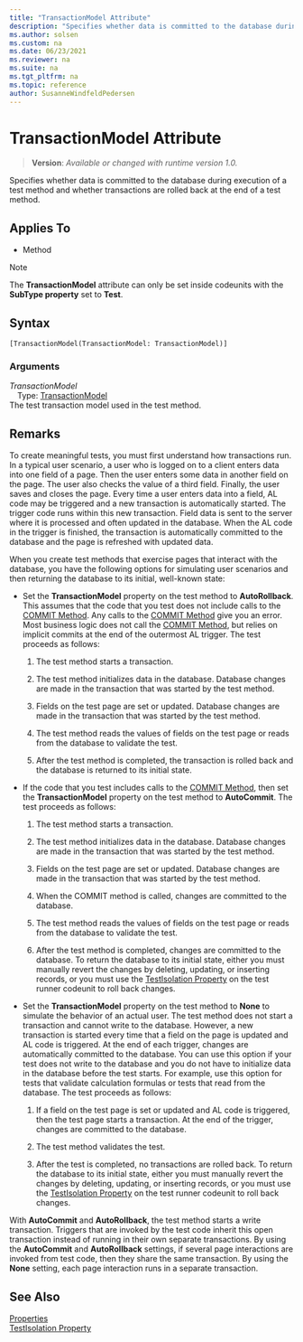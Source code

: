 ```yaml
---
title: "TransactionModel Attribute"
description: "Specifies whether data is committed to the database during execution of a test method and whether transactions are rolled back at the end of a test method."
ms.author: solsen
ms.custom: na
ms.date: 06/23/2021
ms.reviewer: na
ms.suite: na
ms.tgt_pltfrm: na
ms.topic: reference
author: SusanneWindfeldPedersen
---
```

[//]: # (START>DO_NOT_EDIT)
[//]: # (IMPORTANT:Do not edit any of the content between here and the END>DO_NOT_EDIT.)
[//]: # (Any modifications should be made in the .xml files in the ModernDev repo.)

# TransactionModel Attribute
> **Version**: _Available or changed with runtime version 1.0._

Specifies whether data is committed to the database during execution of a test method and whether transactions are rolled back at the end of a test method.


## Applies To

- Method

> [!NOTE]
> The **TransactionModel** attribute can only be set inside codeunits with the **SubType property** set to **Test**.

## Syntax

```AL
[TransactionModel(TransactionModel: TransactionModel)]
```

### Arguments
*TransactionModel*  
&emsp;Type: [TransactionModel](../methods-auto/transactionmodel/transactionmodel-option.md)  
The test transaction model used in the test method.  

[//]: # (IMPORTANT: END>DO_NOT_EDIT)

## Remarks  

To create meaningful tests, you must first understand how transactions run. In a typical user scenario, a user who is logged on to a client enters data into one field of a page. Then the user enters some data in another field on the page. The user also checks the value of a third field. Finally, the user saves and closes the page. Every time a user enters data into a field, AL code may be triggered and a new transaction is automatically started. The trigger code runs within this new transaction. Field data is sent to the server where it is processed and often updated in the database. When the AL code in the trigger is finished, the transaction is automatically committed to the database and the page is refreshed with updated data.  

When you create test methods that exercise pages that interact with the database, you have the following options for simulating user scenarios and then returning the database to its initial, well-known state:  

- Set the **TransactionModel** property on the test method to **AutoRollback**. This assumes that the code that you test does not include calls to the [COMMIT Method](../methods-auto/database/database-commit-method.md). Any calls to the [COMMIT Method](../methods-auto/database/database-commit-method.md) give you an error. Most business logic does not call the [COMMIT Method](../methods-auto/database/database-commit-method.md), but relies on implicit commits at the end of the outermost AL trigger. The test proceeds as follows:  

    1. The test method starts a transaction.  

    2. The test method initializes data in the database. Database changes are made in the transaction that was started by the test method.  

    3. Fields on the test page are set or updated. Database changes are made in the transaction that was started by the test method.  

    4. The test method reads the values of fields on the test page or reads from the database to validate the test.  

    5. After the test method is completed, the transaction is rolled back and the database is returned to its initial state.  

- If the code that you test includes calls to the [COMMIT Method](../methods-auto/database/database-commit-method.md), then set the **TransactionModel** property on the test method to **AutoCommit**. The test proceeds as follows:  

    1. The test method starts a transaction.  

    2. The test method initializes data in the database. Database changes are made in the transaction that was started by the test method.  

    3. Fields on the test page are set or updated. Database changes are made in the transaction that was started by the test method.  

    4. When the COMMIT method is called, changes are committed to the database.  

    5. The test method reads the values of fields on the test page or reads from the database to validate the test.  

    6. After the test method is completed, changes are committed to the database. To return the database to its initial state, either you must manually revert the changes by deleting, updating, or inserting records, or you must use the [TestIsolation Property](../properties/devenv-testisolation-property.md) on the test runner codeunit to roll back changes.  

- Set the **TransactionModel** property on the test method to **None** to simulate the behavior of an actual user. The test method does not start a transaction and cannot write to the database. However, a new transaction is started every time that a field on the page is updated and AL code is triggered. At the end of each trigger, changes are automatically committed to the database. You can use this option if your test does not write to the database and you do not have to initialize data in the database before the test starts. For example, use this option for tests that validate calculation formulas or tests that read from the database. The test proceeds as follows:  

    1. If a field on the test page is set or updated and AL code is triggered, then the test page starts a transaction. At the end of the trigger, changes are committed to the database.  

    2. The test method validates the test.  

    3. After the test is completed, no transactions are rolled back. To return the database to its initial state, either you must manually revert the changes by deleting, updating, or inserting records, or you must use the [TestIsolation Property](../properties/devenv-testisolation-property.md) on the test runner codeunit to roll back changes.  

With **AutoCommit** and **AutoRollback**, the test method starts a write transaction. Triggers that are invoked by the test code inherit this open transaction instead of running in their own separate transactions. By using the **AutoCommit** and **AutoRollback** settings, if several page interactions are invoked from test code, then they share the same transaction. By using the **None** setting, each page interaction runs in a separate transaction.  

## See Also  

[Properties](../properties/devenv-properties.md)   
[TestIsolation Property](../properties/devenv-testisolation-property.md)   